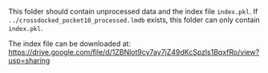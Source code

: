 This folder should contain unprocessed data and the index file `index.pkl`.
If `../crossdocked_pocket10_processed.lmdb` exists, this folder can only contain `index.pkl`.

The index file can be downloaded at: 
https://drive.google.com/file/d/1ZBNlot9cy7ay7jZ49dKcSpzls1BqxfRo/view?usp=sharing
